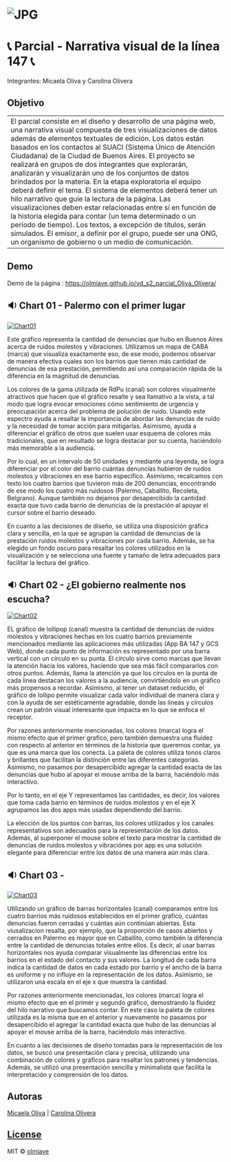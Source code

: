 # ![JPG](https://olmiave.github.io/vd_s2_parcial_Oliva_Olivera/imagenes/ruidos.jpg)
# :telephone_receiver:  Parcial - Narrativa visual de la línea 147 :telephone_receiver: 
Integrantes: Micaela Oliva y Carolina Olivera

## Objetivo
<table>
<tr>
<td>
    El parcial consiste en el diseño y desarrollo de una página web, una narrativa visual compuesta de tres visualizaciones de datos además de elementos textuales de edición. 
    Los datos están basados en los contactos al SUACI (Sistema Único de Atención Ciudadana) de la Ciudad de Buenos Aires.
    El proyecto se realizará en grupos de dos integrantes que explorarán, analizarán y visualizarán uno de los conjuntos de datos brindados por la materia. En la etapa exploratoria el equipo deberá definir el tema.
    El sistema de elementos deberá tener un hilo narrativo que guíe la lectura de la página. Las visualizaciones deben estar relacionadas entre sí en función de la historia elegida para contar (un tema determinado o un período de tiempo). 
    Los textos, a excepción de títulos, serán simulados.
    El emisor, a definir por el grupo, puede ser una ONG, un organismo de gobierno o un medio de comunicación.
</td>
</tr>
</table>

## Demo
Demo de la página :  https://olmiave.github.io/vd_s2_parcial_Oliva_Olivera/

## :sound: Chart 01 - Palermo con el primer lugar

[![Chart01](https://olmiave.github.io/vd_s2_parcial_Oliva_Olivera/imagenes/chart01.jpeg)](https://olmiave.github.io/vd_s2_parcial_Oliva_Olivera/)

Este gráfico representa la cantidad de denuncias que hubo en Buenos Aires acerca de ruidos molestos y vibraciones. Utilizamos un mapa de CABA (marca) que visualiza exactamente eso, de ese modo, podemos observar de manera efectiva cuales son los barrios que tienen más cantidad de denuncias de esa prestación, permitiendo así una comparación rápida de la diferencia en la magnitud de denuncias. 

Los colores de la gama utilizada de RdPu (canal) son colores visualmente atractivos que hacen que el gráfico resalte y sea llamativo a la vista, a tal modo que logra evocar emociones cómo sentimiento de urgencia y preocupación acerca del problema de polución de ruido. 
Usando este espectro ayuda a resaltar la importancia de abordar las denuncias de ruido y la necesidad de tomar acción para mitigarlas. Asimismo, ayuda a diferenciar el gráfico de otros que suelen usar esquema de colores más tradicionales, que en resultado se logra destacar por su cuenta, haciéndolo más memorable a la audiencia.

Por lo cual, en un intervalo de 50 unidades y mediante una leyenda, se logra diferenciar por el color del barrio cuántas denuncias hubieron de ruidos molestos y vibraciones en ese barrio específico. Asimismo, recalcamos con texto los cuatro barrios que tuvieron más de 200 denuncias, encontrando de ese modo los cuatro más ruidosos (Palermo, Caballito, Recoleta, Belgrano). Aunque también no dejamos por desapercibido la cantidad exacta que tuvo cada barrio de denuncias de la prestación al apoyar el cursor sobre el barrio deseado. 

En cuanto a las decisiones de diseño, se utiliza una disposición gráfica clara y sencilla, en la que se agrupan la cantidad de denuncias de la prestación ruidos molestos y vibraciones por cada barrio. Además, se ha elegido un fondo oscuro para resaltar los colores utilizados en la visualización y se selecciona una fuente y tamaño de letra adecuados para facilitar la lectura del gráfico.


## :sound: Chart 02 - ¿El gobierno realmente nos escucha?

[![Chart02](https://olmiave.github.io/vd_s2_parcial_Oliva_Olivera/imagenes/chart02.jpeg)](https://olmiave.github.io/vd_s2_parcial_Oliva_Olivera/)

EL gráfico de lollipop (canal) muestra la cantidad de denuncias de ruidos molestos y vibraciones hechas en los cuatro barrios previamente mencionados mediante las aplicaciones más utilizadas (App BA 147 y GCS Web), donde cada punto de información es representado por una barra vertical con un círculo en su punta. El círculo sirve como marcas que llevan la atención hacia los valores, haciendo que sea más fácil compararlos con otros puntos. Además, llama la atención ya que los círculos en la punta de cada línea destacan los valores a la audiencia, convirtiéndolo en un gráfico más propensos a recordar. Asimismo, al tener un dataset reducido, el gráfico de lollipo permite visualizar cada valor individual de manera clara y con la ayuda de ser estéticamente agradable, donde las lineas y círculos crean un patrón visual interesante que impacta en lo que se enfoca el receptor.   

Por razones anteriormente mencionadas, los colores (marca) logra el mismo efecto que el primer grafíco, pero también demuestra una fluidez con respecto al anterior en términos de la historia que queremos contar, ya que es una marca que los conecta. La paleta de colores utiliza tonos claros y brillantes que facilitan la distinción entre las diferentes categorías. Asimismo, no pasamos por desapercibido agregar la cantidad exacta de las denuncias que hubo al apoyar el mouse arriba de la barra, haciéndolo más interactivo.

Por lo tanto, en el eje Y representamos las cantidades, es decir, los valores que toma cada barrio en términos de ruidos molestos y en el eje X agrupamos las dos apps más usadas dependiendo del barrio.

La elección de los puntos con barras, los colores utilizados y los canales representativos son adecuados para la representación de los datos. Además, al superponer el mouse sobre el texto para mostrar la cantidad de denuncias de ruidos molestos y vibraciónes por app es una solución elegante para diferenciar entre los datos de una manera aún más clara.


## :sound: Chart 03 - 

[![Chart03](https://olmiave.github.io/vd_s2_parcial_Oliva_Olivera/imagenes/chart03.jpeg)](https://olmiave.github.io/vd_s2_parcial_Oliva_Olivera/)

Utilizando un gráfico de barras horizontales (canal) comparamos entre los cuatro barrios más ruidosos establecidos en el primer gráfico, cuántas denuncias fueron cerradas y cuántas aún continúan abiertas. Esta viusalizacion resalta, por ejemplo, que la proporción de casos abiertos y cerrados en Palermo es mayor que en Caballito, como también la diferencia entre la cantidad de denuncias totales entre ellos. Es decir, al usar barras horizontales nos ayuda comparar visualmente las diferencias entre los barrios en el estado del contacto y sus valores. La longitud de cada barra indica la cantidad de datos en cada estado por barrio y el ancho de la barra es uniforme y no influye en la representación de los datos. Asimismo, se utilizaron una escala en el eje x que muestra la cantidad.

Por razones anteriormente mencionadas, los colores (marca) logra el mismo efecto que en el primer y segundo gráfico, demostrando la fluidez del hilo narrativo que buscamos contar. En este caso la paleta de colores utilizada es la misma que en el anterior y nuevamente no pasamos por desapercibido el agregar la cantidad exacta que hubo de las denuncias al apoyar el mouse arriba de la barra, haciéndolo más interactivo.

En cuanto a las decisiones de diseño tomadas para la representación de los datos, se buscó una presentación clara y precisa, utilizando una combinación de colores y gráficos para resaltar los patrones y tendencias. Además, se utilizó una presentación sencilla y minimalista que facilita la interpretación y comprensión de los datos.



## Autoras

[Micaela Oliva](https://github.com/olmiave) | [Carolina Olivera](https://github.com/Carol1n4)

## [License](https://github.com/olmiave/vd_s2_parcial_Oliva_Olivera/blob/main/LICENSE)

MIT © [olmiave](https://github.com/olmiave)